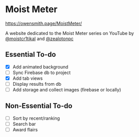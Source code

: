 # Moist Meter

https://owensmith.page/MoistMeter/

A website dedicated to the Moist Meter series on YouTube by [@moistcr1tikal](https://twitter.com/moistcr1tikal) and [@zealotonpc](https://twitter.com/zealotonpc)

## Essential To-do

- [x] Add animated background
- [ ] Sync Firebase db to project
- [x] Add tab views
- [ ] Display results from db
- [ ] Add storage and collect images (firebase or locally)

## Non-Essential To-do

- [ ] Sort by recent/ranking
- [ ] Search bar
- [ ] Award flairs
